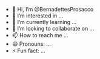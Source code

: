 - 👋 Hi, I’m @BernadettesProsacco
- 👀 I’m interested in ...
- 🌱 I’m currently learning ...
- 💞️ I’m looking to collaborate on ...
- 📫 How to reach me ...
- 😄 Pronouns: ...
- ⚡ Fun fact: ...

<!---
BernadettesProsacco/BernadettesProsacco is a ✨ special ✨ repository because its `README.md` (this file) appears on your GitHub profile.
You can click the Preview link to take a look at your changes.
--->
